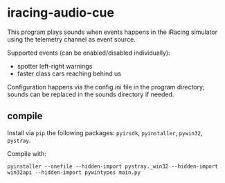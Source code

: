 iracing-audio-cue
=================

This program plays sounds when events happens in the iRacing simulator using the telemetry channel as event source.

Supported events (can be enabled/disabled individually):

- spotter left-right warnings
- faster class cars reaching behind us

Configuration happens via the config.ini file in the program directory; sounds can be replaced in the sounds directory if needed.

compile
-------

Install via `pip` the following packages: `pyirsdk`, `pyinstaller`, `pywin32`, `pystray`.

Compile with:

`pyinstaller --onefile --hidden-import pystray._win32 --hidden-import win32api --hidden-import pywintypes main.py`
